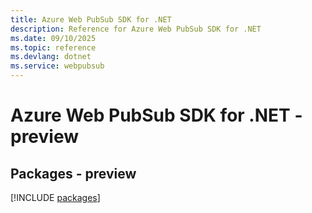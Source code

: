 ```yaml
---
title: Azure Web PubSub SDK for .NET
description: Reference for Azure Web PubSub SDK for .NET
ms.date: 09/10/2025
ms.topic: reference
ms.devlang: dotnet
ms.service: webpubsub
---
```

# Azure Web PubSub SDK for .NET - preview
## Packages - preview
[!INCLUDE [packages](web-pubsub-index.md)]